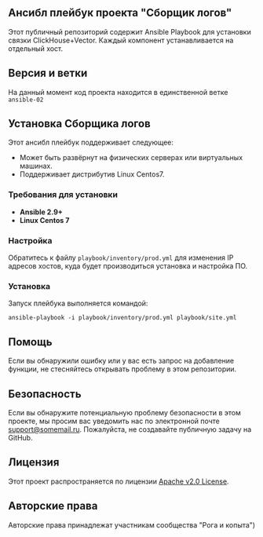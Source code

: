 

## Ансибл плейбук проекта "Сборщик логов"

Этот публичный репозиторий содержит Ansible Playbook для установки связки ClickHouse+Vector.
Каждый компонент устанавливается на отдельный хост.


## Версия и ветки
На данный момент код проекта находится в единственной ветке `ansible-02`

## Установка Сборщика логов

Этот ансибл плейбук поддерживает следующее:

- Может быть развёрнут на физических серверах или виртуальных машинах.
- Поддерживает дистрибутив Linux Centos7.

### Требования для установки

- **Ansible 2.9+**
- **Linux Centos 7**

### Настройка

Обратитесь к файлу `playbook/inventory/prod.yml` для изменения IP адресов хостов, 
куда будет производиться установка и настройка ПО.

### Установка

Запуск плейбука выполняется командой:

    ansible-playbook -i playbook/inventory/prod.yml playbook/site.yml


## Помощь

Если вы обнаружили ошибку или у вас есть запрос на добавление функции, не стесняйтесь открывать проблему в этом репозитории. 

## Безопасность

Если вы обнаружите потенциальную проблему безопасности в этом проекте, 
мы просим вас уведомить нас по электронной почте support@somemail.ru.
Пожалуйста, не создавайте публичную задачу на GitHub. 

## Лицензия

Этот проект распространяется по лицензии  [Apache v2.0 License](LICENSE.txt).

## Авторские права

Авторские права принадлежат участникам сообщества "Рога и копыта")